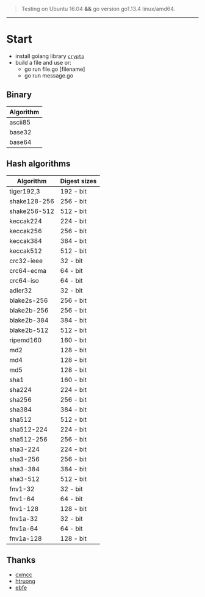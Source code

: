 > Testing on Ubuntu 16.04 **&&** go version go1.13.4 linux/amd64.
--------------
# Start
- install golang library [`crypto`](https://github.com/golang/crypto)
- build a file and use or:
  - go run file.go [filename]
  - go run message.go

## Binary

| Algorithm |
| --------- |
| ascii85	  |
| base32    |
| base64    |

## Hash algorithms

| Algorithm       | Digest sizes  |
| --------------- | ------------- |
| tiger192,3      |  192 - bit    |
| shake128-256    |  256 - bit    |
| shake256-512    |  512 - bit    |
| keccak224       |  224 - bit    |
| keccak256       |  256 - bit    |
| keccak384       |  384 - bit    |
| keccak512       |  512 - bit    |
| crc32-ieee      |  32  - bit    |
| crc64-ecma      |  64  - bit    |
| crc64-iso       |  64  - bit    |
| adler32         |  32  - bit    |
| blake2s-256     |  256 - bit    |
| blake2b-256     |  256 - bit    |
| blake2b-384     |  384 - bit    |
| blake2b-512     |  512 - bit    |
| ripemd160       |  160 - bit    |
| md2             |  128 - bit    |
| md4             |  128 - bit    |
| md5             |  128 - bit    |
| sha1            |  160 - bit    |
| sha224          |  224 - bit    |
| sha256          |  256 - bit    |
| sha384          |  384 - bit    |
| sha512          |  512 - bit    |
| sha512-224      |  224 - bit    |
| sha512-256      |  256 - bit    |
| sha3-224        |  224 - bit    |
| sha3-256        |  256 - bit    |
| sha3-384        |  384 - bit    |
| sha3-512        |  512 - bit    |
| fnv1-32         |  32  - bit    |
| fnv1-64         |  64  - bit    |
| fnv1-128        |  128 - bit    |
| fnv1a-32        |  32  - bit    |
| fnv1a-64        |  64  - bit    |
| fnv1a-128       |  128 - bit    |


## Thanks
* [cxmcc](https://github.com/cxmcc/)
* [htruong](https://github.com/htruong/)
* [ebfe](https://github.com/ebfe/)
